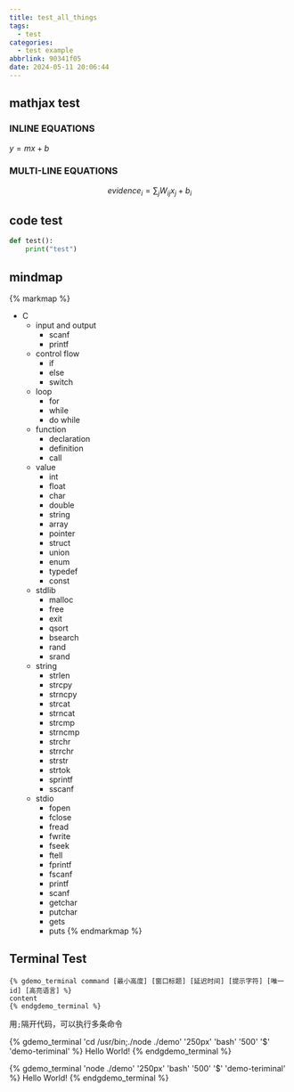 ```yaml
---
title: test_all_things
tags:
  - test
categories:
  - test example
abbrlink: 90341f05
date: 2024-05-11 20:06:44
---
```


## mathjax test

### INLINE EQUATIONS

$y = mx + b$

### MULTI-LINE EQUATIONS

$$ evidence_{i}=\sum_{j}W_{ij}x_{j}+b_{i} $$

## code test

```python
def test():
    print("test")
```

## mindmap

{% markmap %}
- C
  - input and output
    - scanf
    - printf
  - control flow
    - if
    - else
    - switch
  - loop
    - for
    - while
    - do while
  - function
    - declaration
    - definition
    - call
  - value
    - int
    - float
    - char
    - double
    - string
    - array
    - pointer
    - struct
    - union
    - enum
    - typedef
    - const
  - stdlib
    - malloc
    - free
    - exit
    - qsort
    - bsearch
    - rand
    - srand
  - string
    - strlen
    - strcpy
    - strncpy
    - strcat
    - strncat
    - strcmp
    - strncmp
    - strchr
    - strrchr
    - strstr
    - strtok
    - sprintf
    - sscanf
  - stdio
    - fopen
    - fclose
    - fread
    - fwrite
    - fseek
    - ftell
    - fprintf
    - fscanf
    - printf
    - scanf
    - getchar
    - putchar
    - gets
    - puts
{% endmarkmap %}

## Terminal Test

```
{% gdemo_terminal command [最小高度] [窗口标题] [延迟时间] [提示字符] [唯一id] [高亮语言] %}
content
{% endgdemo_terminal %}
```

用`;`隔开代码，可以执行多条命令

{% gdemo_terminal 'cd /usr/bin;./node ./demo' '250px' 'bash' '500' '$' 'demo-teriminal' %}
Hello World!
{% endgdemo_terminal %}

{% gdemo_terminal 'node ./demo' '250px' 'bash' '500' '$' 'demo-teriminal' %}
Hello World!
{% endgdemo_terminal %}
